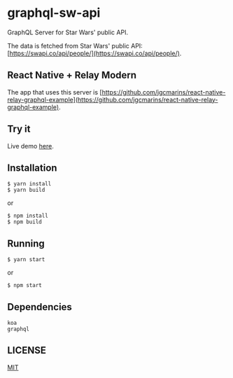 # graphql-sw-api

GraphQL Server for Star Wars' public API.

The data is fetched from Star Wars' public API: [https://swapi.co/api/people/](https://swapi.co/api/people/).

## React Native + Relay Modern
The app that uses this server is [https://github.com/jgcmarins/react-native-relay-graphql-example](https://github.com/jgcmarins/react-native-relay-graphql-example).

## Try it
Live demo [here](https://graphql-sw-api-fobqyfrimx.now.sh).

## Installation
```
$ yarn install
$ yarn build
```
or
```
$ npm install
$ npm build
```

## Running
```
$ yarn start
```
or
```
$ npm start
```

## Dependencies
```
koa
graphql
```

## LICENSE
[MIT](https://github.com/jgfidelis/graphql-sw-api/blob/master/LICENSE)
